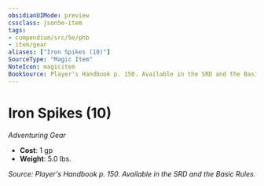 ```yaml
---
obsidianUIMode: preview
cssclass: json5e-item
tags:
- compendium/src/5e/phb
- item/gear
aliases: ["Iron Spikes (10)"]
SourceType: "Magic Item"
NoteIcon: magicitem
BookSource: Player's Handbook p. 150. Available in the SRD and the Basic Rules.
---
```

# Iron Spikes (10)
*Adventuring Gear*  

- **Cost**: 1 gp
- **Weight**: 5.0 lbs.

*Source: Player's Handbook p. 150. Available in the SRD and the Basic Rules.*